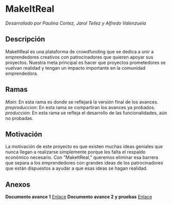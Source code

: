 # MakeItReal
_Desarrollado por Paulina Cortez, Jarol Tellez y Alfredo Valenzuela_

## Descripción
MakeItReal es una plataforma de crowdfunding que se dedica a unir a
emprendedores creativos con patrocinadores que quieren apoyar sus
proyectos. Nuestra meta principal es hacer que proyectos prometedores se
vuelvan realidad y tengan un impacto importante en la comunidad
emprendedora.

## Ramas

_Main_: En esta rama es donde se reflejará la versión final de los avances.
_preproduccion_: En esta rama se compartiran los avances ya probados.
_produccion_: En esta rama se refleja el desarrollo de las funcionalidades, aún no probadas.

## Motivación
La motivación de este proyecto es que existen muchas ideas geniales que
nunca llegan a realizarse simplemente porque les falta el respaldo económico
necesario. Con "MakeItReal," queremos eliminar esa barrera que separa a los
emprendedores con grandes ideas de los patrocinadores que están dispuestos
a ayudar a que esas ideas se hagan realidad.

## Anexos

**Documento avance 1** [Enlace](https://drive.google.com/file/d/1TEexBHA1ocaFLoYge7KAyAYMFlunTfvP/view?usp=sharing)
**Documento avance 2 y pruebas** [Enlace](https://drive.google.com/drive/folders/145Fdtkq5cKdFl0_cOOs6lBEEFOlMcGjv?usp=drive_link)


